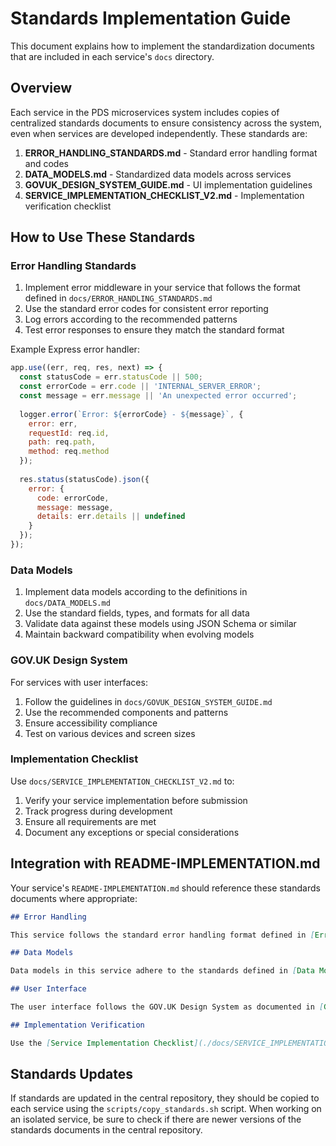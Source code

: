 # Standards Implementation Guide

This document explains how to implement the standardization documents that are included in each service's `docs` directory.

## Overview

Each service in the PDS microservices system includes copies of centralized standards documents to ensure consistency across the system, even when services are developed independently. These standards are:

1. **ERROR_HANDLING_STANDARDS.md** - Standard error handling format and codes
2. **DATA_MODELS.md** - Standardized data models across services
3. **GOVUK_DESIGN_SYSTEM_GUIDE.md** - UI implementation guidelines
4. **SERVICE_IMPLEMENTATION_CHECKLIST_V2.md** - Implementation verification checklist

## How to Use These Standards

### Error Handling Standards

1. Implement error middleware in your service that follows the format defined in `docs/ERROR_HANDLING_STANDARDS.md`
2. Use the standard error codes for consistent error reporting
3. Log errors according to the recommended patterns
4. Test error responses to ensure they match the standard format

Example Express error handler:
```javascript
app.use((err, req, res, next) => {
  const statusCode = err.statusCode || 500;
  const errorCode = err.code || 'INTERNAL_SERVER_ERROR';
  const message = err.message || 'An unexpected error occurred';
  
  logger.error(`Error: ${errorCode} - ${message}`, {
    error: err,
    requestId: req.id,
    path: req.path,
    method: req.method
  });
  
  res.status(statusCode).json({
    error: {
      code: errorCode,
      message: message,
      details: err.details || undefined
    }
  });
});
```

### Data Models

1. Implement data models according to the definitions in `docs/DATA_MODELS.md`
2. Use the standard fields, types, and formats for all data
3. Validate data against these models using JSON Schema or similar
4. Maintain backward compatibility when evolving models

### GOV.UK Design System

For services with user interfaces:

1. Follow the guidelines in `docs/GOVUK_DESIGN_SYSTEM_GUIDE.md`
2. Use the recommended components and patterns
3. Ensure accessibility compliance
4. Test on various devices and screen sizes

### Implementation Checklist

Use `docs/SERVICE_IMPLEMENTATION_CHECKLIST_V2.md` to:

1. Verify your service implementation before submission
2. Track progress during development
3. Ensure all requirements are met
4. Document any exceptions or special considerations

## Integration with README-IMPLEMENTATION.md

Your service's `README-IMPLEMENTATION.md` should reference these standards documents where appropriate:

```markdown
## Error Handling

This service follows the standard error handling format defined in [Error Handling Standards](./docs/ERROR_HANDLING_STANDARDS.md).

## Data Models

Data models in this service adhere to the standards defined in [Data Models](./docs/DATA_MODELS.md).

## User Interface

The user interface follows the GOV.UK Design System as documented in [GOV.UK Design System Guide](./docs/GOVUK_DESIGN_SYSTEM_GUIDE.md).

## Implementation Verification

Use the [Service Implementation Checklist](./docs/SERVICE_IMPLEMENTATION_CHECKLIST_V2.md) to verify the implementation of this service.
```

## Standards Updates

If standards are updated in the central repository, they should be copied to each service using the `scripts/copy_standards.sh` script. When working on an isolated service, be sure to check if there are newer versions of the standards documents in the central repository.
